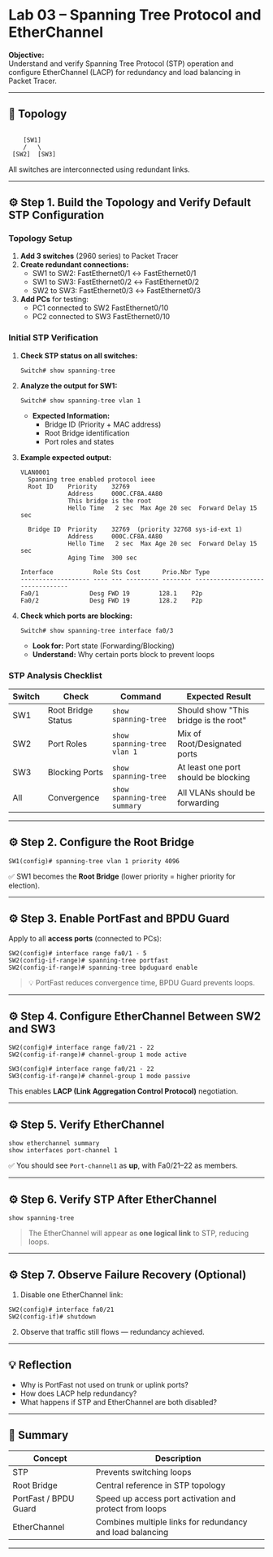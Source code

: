 # Lab 03 – Spanning Tree Protocol and EtherChannel

**Objective:**  
Understand and verify Spanning Tree Protocol (STP) operation and configure EtherChannel (LACP) for redundancy and load balancing in Packet Tracer.

---

## 🧩 Topology

```

    [SW1]
    /   \
 [SW2]  [SW3]
```

All switches are interconnected using redundant links.

---

## ⚙️ Step 1. Build the Topology and Verify Default STP Configuration

### Topology Setup
1. **Add 3 switches** (2960 series) to Packet Tracer
2. **Create redundant connections:**
   - SW1 to SW2: FastEthernet0/1 ↔ FastEthernet0/1
   - SW1 to SW3: FastEthernet0/2 ↔ FastEthernet0/2  
   - SW2 to SW3: FastEthernet0/3 ↔ FastEthernet0/3
3. **Add PCs** for testing:
   - PC1 connected to SW2 FastEthernet0/10
   - PC2 connected to SW3 FastEthernet0/10

### Initial STP Verification
1. **Check STP status on all switches:**
   ```
   Switch# show spanning-tree
   ```

2. **Analyze the output for SW1:**
   ```
   Switch# show spanning-tree vlan 1
   ```
   - **Expected Information:**
     - Bridge ID (Priority + MAC address)
     - Root Bridge identification
     - Port roles and states

3. **Example expected output:**
   ```
   VLAN0001
     Spanning tree enabled protocol ieee
     Root ID    Priority    32769
                Address     000C.CF8A.4A80
                This bridge is the root
                Hello Time   2 sec  Max Age 20 sec  Forward Delay 15 sec
   
     Bridge ID  Priority    32769  (priority 32768 sys-id-ext 1)
                Address     000C.CF8A.4A80
                Hello Time   2 sec  Max Age 20 sec  Forward Delay 15 sec
                Aging Time  300 sec
   
   Interface           Role Sts Cost      Prio.Nbr Type
   ------------------- ---- --- --------- -------- --------------------------------
   Fa0/1              Desg FWD 19        128.1    P2p
   Fa0/2              Desg FWD 19        128.2    P2p
   ```

4. **Check which ports are blocking:**
   ```
   Switch# show spanning-tree interface fa0/3
   ```
   - **Look for:** Port state (Forwarding/Blocking)
   - **Understand:** Why certain ports block to prevent loops

### STP Analysis Checklist
| Switch | Check | Command | Expected Result |
|--------|-------|---------|----------------|
| SW1 | Root Bridge Status | `show spanning-tree` | Should show "This bridge is the root" |
| SW2 | Port Roles | `show spanning-tree vlan 1` | Mix of Root/Designated ports |
| SW3 | Blocking Ports | `show spanning-tree` | At least one port should be blocking |
| All | Convergence | `show spanning-tree summary` | All VLANs should be forwarding |

---

## ⚙️ Step 2. Configure the Root Bridge
```
SW1(config)# spanning-tree vlan 1 priority 4096
```
✅ SW1 becomes the **Root Bridge** (lower priority = higher priority for election).

---

## ⚙️ Step 3. Enable PortFast and BPDU Guard

Apply to all **access ports** (connected to PCs):
```
SW2(config)# interface range fa0/1 - 5
SW2(config-if-range)# spanning-tree portfast
SW2(config-if-range)# spanning-tree bpduguard enable
```
> 💡 PortFast reduces convergence time, BPDU Guard prevents loops.

---

## ⚙️ Step 4. Configure EtherChannel Between SW2 and SW3
```
SW2(config)# interface range fa0/21 - 22
SW2(config-if-range)# channel-group 1 mode active

SW3(config)# interface range fa0/21 - 22
SW3(config-if-range)# channel-group 1 mode passive
```
This enables **LACP (Link Aggregation Control Protocol)** negotiation.

---

## ⚙️ Step 5. Verify EtherChannel
```
show etherchannel summary
show interfaces port-channel 1
```
✅ You should see `Port-channel1` as **up**, with Fa0/21–22 as members.

---

## ⚙️ Step 6. Verify STP After EtherChannel
```
show spanning-tree
```
> The EtherChannel will appear as **one logical link** to STP, reducing loops.

---

## ⚙️ Step 7. Observe Failure Recovery (Optional)

1. Disable one EtherChannel link:
```
SW2(config)# interface fa0/21
SW2(config-if)# shutdown
```
2. Observe that traffic still flows — redundancy achieved.

---

## 💡 Reflection

- Why is PortFast not used on trunk or uplink ports?  
- How does LACP help redundancy?  
- What happens if STP and EtherChannel are both disabled?

---

## 🧭 Summary

| Concept | Description |
|----------|--------------|
| STP | Prevents switching loops |
| Root Bridge | Central reference in STP topology |
| PortFast / BPDU Guard | Speed up access port activation and protect from loops |
| EtherChannel | Combines multiple links for redundancy and load balancing |

---
